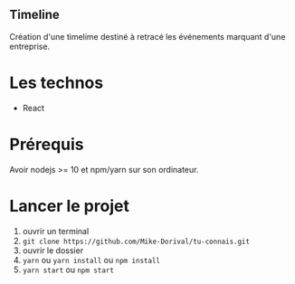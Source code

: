 ## Timeline

Création d'une timelime destiné à retracé les événements marquant d'une entreprise.

# Les technos

- React

# Prérequis

Avoir nodejs >= 10 et npm/yarn sur son ordinateur.

# Lancer le projet

1. ouvrir un terminal
2. `git clone https://github.com/Mike-Dorival/tu-connais.git`
3. ouvrir le dossier
4. `yarn` ou `yarn install` ou `npm install`
5. `yarn start` ou `npm start`
